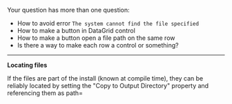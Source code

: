 Your question has more than one question:
- How to avoid error `The system cannot find the file specified`
- How to make a button in DataGrid control
- How to make a button open a file path on the same row
- Is there a way to make each row a control or something?

***
**Locating files**

If the files are part of the install (known at compile time), they can be reliably located by setting the "Copy to Output Directory" property and referencing them as path=




